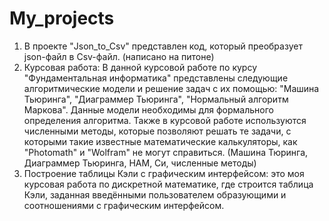 # My_projects
1) В проекте "Json_to_Csv" представлен код, который преобразует json-файл в Csv-файл. (написано на питоне)
2) Курсовая работа:
В данной курсовой работе по курсу "Фундаментальная информатика" представлены следующие алгоритмические модели и решение задач с их помощью: "Машина Тьюринга", "Диаграммер Тьюринга", "Нормальный алгоритм Маркова". Данные модели необходимы для формального определения алгоритма.
Также в курсовой работе используются численными методы, которые позволяют решать те задачи, с которыми такие известные математические калькуляторы, как "Photomath" и "Wolfram" не могут справиться. (Машина Тюринга, Диаграммер Тьюринга, НАМ, Cи, численные методы)
3) Построение таблицы Кэли с графическим интерфейсом: это моя курсовая работа по дискретной математике, где строится таблица Кэли, заданная введёнными пользователем образующими и соотношениями с графическим интерфейсом.
